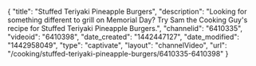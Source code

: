 {
    "title": "Stuffed Teriyaki Pineapple Burgers",
    "description": "Looking for something different to grill on Memorial Day? Try Sam the Cooking Guy's recipe for Stuffed Teriyaki Pineapple Burgers.",
    "channelid": "6410335",
    "videoid": "6410398",
    "date_created": "1442447127",
    "date_modified": "1442958049",
    "type": "captivate",
    "layout": "channelVideo",
    "url": "\/cooking\/stuffed-teriyaki-pineapple-burgers\/6410335-6410398"
}